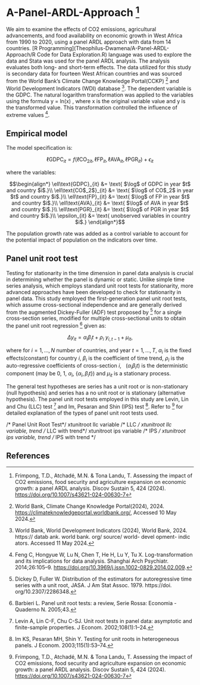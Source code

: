 # A-Panel-ARDL-Approach [^1]
We aim to examine the effects of CO2 emissions, agricultural advancements, and food availability on economic growth in West Africa from 1990 to 2020,  using a panel ARDL approach with data from 14 countries. [R Programming](Theophilus-Dwamena/A-Panel-ARDL-Approach/R Code for Data Exploration.R) language was used to explore the data and Stata was used for the panel ARDL analysis. The analysis evaluates both long- and short-term effects. The data utilized for this study is secondary data for fourteen West African countries and was sourced from the World Bank’s Climate Change Knowledge Portal(CCKP) [^2] and World Development Indicators (WDI) database [^3]. The dependent variable is the GDPC. The natural logarithm transformation was applied to the variables using the formula y = ln(x) , where x is the original variable value and y is the transformed value. This transformation controlled the influence of extreme values [^4].

## Empirical model
The model specification is: 
```math 
\ell\text{GDPC}_{it} = f(\ell\text{CO$_2$}_{it},\ell\text{FP}_{it},\ell\text{AVA}_{it},\ell\text{PGR}_{it})+\epsilon_{it}
```
where the variables:
```math
\begin{align*}
	\ell\text{GDPC}_{it} &= \text{ $\log$ of GDPC in year $t$ and country $i$.}\\
	\ell\text{CO$_2$}_{it} &= \text{ $\log$ of CO$_2$ in year $t$ and country $i$.}\\
	\ell\text{FP}_{it} &= \text{ $\log$ of FP in year $t$ and country $i$.}\\
	\ell\text{AVA}_{it} &= \text{ $\log$ of AVA in year $t$ and country $i$.}\\
	\ell\text{PGR}_{it} &= \text{ $\log$ of PGR in year $t$ and country $i$.}\\ 
	\epsilon_{it} &= \text{ unobserved variables in country $i$.}
\end{align*}
```
The population growth rate was added as a control variable to account for the potential impact of population on the indicators over time. 

## Panel unit root test
Testing for stationarity in the time dimension in panel data analysis is crucial in determining whether the panel is dynamic or static. Unlike simple time series analysis, which employs standard unit root tests for stationarity, more advanced approaches have been developed to check for stationarity in panel data. This study employed the first-generation panel unit root tests, which assume cross-sectional independence and are generally derived from the augmented Dickey-Fuller 
(ADF) test proposed by [^5] for a single cross-section series, modified for multiple cross-sectional units to obtain the panel unit root regression [^6] given as:
```math
\Delta y_{it} = \alpha_{i}\beta_{i}t + \rho_i \ y_{i,t-1} + \mu_{it},
```
where for $i=1,\ldots,N$ number of countries,  and year $t=1,\ldots,T$, $\alpha_i$ is the fixed effects(constant) for country $i$, $\beta_{i}$ is the coefficient of time trend, $\rho_i$ is the auto-regressive coefficients of cross-section $i$, $\ \ (\alpha_i\beta_{i}t)$ is the deterministic component (may be 0, 1, $\alpha_i$, $\{\alpha_i, \beta_{i}t\}$) and $\mu_{it}$ is a stationary process.

The general test hypotheses are series has a unit root or is non-stationary (null hypothesis) and series has a no unit root or is stationary (alternative hypothesis).  The panel unit root tests employed in this study are Levin, Lin and Chu (LLC) test [^7] and Im, Pesaran and Shin (IPS) test [^8]. Refer to [^1] for detailed explanation of the types of panel unit root tests used.


/* Panel Unit Root Test*/
xtunitroot llc variable            /* LLC */
xtunitroot llc variable, trend     /* LLC  with trend*/
xtunitroot ips variable            /* IPS */ 
xtunitroot ips variable, trend     /* IPS with trend */



## References
[^1]: Frimpong, T.D., Atchadé, M.N. & Tona Landu, T. Assessing the impact of CO2 emissions, food security and agriculture expansion on economic growth: a panel ARDL analysis. Discov Sustain 5, 424 (2024). https://doi.org/10.1007/s43621-024-00630-7
[^2]: World Bank, Climate Change Knowledge Portal(2024), 2024. https://climateknowledgeportal.worldbank.org/, Accessed 10 May 2024.
[^3]: World Bank, World Development Indicators (2024), World Bank, 2024. https:// datab ank. world bank. org/ source/ world- devel opment- indic 
ators. Accessed 11 May 2024.
[^4]: Feng C, Hongyue W, Lu N, Chen T, He H, Lu Y, Tu X. Log-transformation and its implications for data analysis. Shanghai Arch Psychiatr. 2014;26:105–9. https://doi.org/10.3969/j.issn.1002-0829.2014.02.009.
[^5]: Dickey D, Fuller W. Distribution of the estimators for autoregressive time series with a unit root, JASA. J Am Stat Assoc. 1979. https://doi. org/10.2307/2286348.
[^6]: Barbieri L. Panel unit root tests: a review, Serie Rossa: Economia - Quaderno N. 2005;43.
[^7]: Levin A, Lin C-F, Chu C-SJ. Unit root tests in panel data: asymptotic and finite-sample properties. J Econom. 2002;108(1):1–24.
[^8]: Im KS, Pesaran MH, Shin Y. Testing for unit roots in heterogeneous panels. J Econom. 2003;115(1):53–74.
